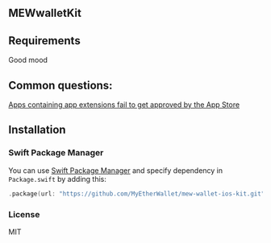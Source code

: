 ## MEWwalletKit

## Requirements
Good mood

## Common questions:

[Apps containing app extensions fail to get approved by the App Store](https://github.com/MyEtherWallet/mew-wallet-ios-kit/issues/2)

## Installation
### Swift Package Manager

You can use [Swift Package Manager](https://swift.org/package-manager/) and specify dependency in `Package.swift` by adding this:

```swift
.package(url: "https://github.com/MyEtherWallet/mew-wallet-ios-kit.git", .upToNextMajor(from: "1.4.14"))
```

### License

MIT
